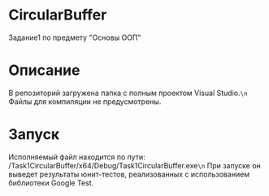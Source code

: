 # CircularBuffer
Задание1 по предмету "Основы ООП"

# Описание
В репозиторий загружена папка с полным проектом Visual Studio.`\n`
Файлы для компиляции не предусмотрены.

# Запуск
Исполняемый файл находится по пути: /Task1CircularBuffer/x64/Debug/Task1CircularBuffer.exe`\n`
При запуске он выведет результаты юнит-тестов, реализованных с использованием библиотеки Google Test.
